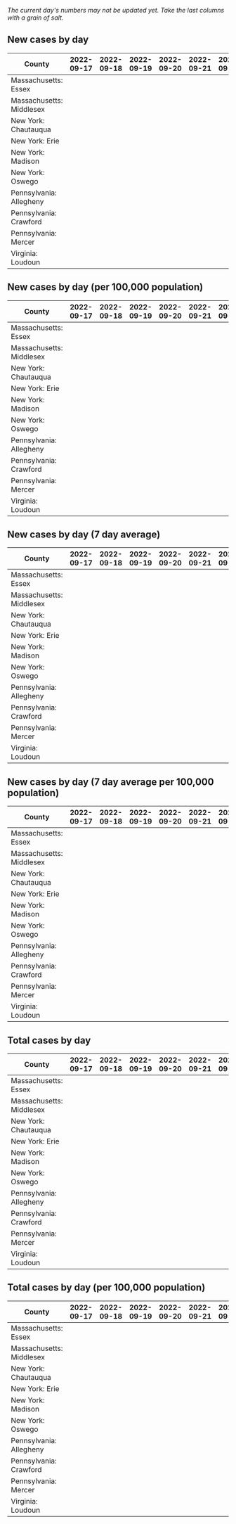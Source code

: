 _The current day's numbers may not be updated yet. Take the last columns with a grain of salt._
## New cases by day

| County | 2022-09-17 | 2022-09-18 | 2022-09-19 | 2022-09-20 | 2022-09-21 | 2022-09-22 | 2022-09-23 |
| --- | --- | --- | --- | --- | --- | --- | --- |
| Massachusetts: Essex |  |  |  |  |  |  |  |
| Massachusetts: Middlesex |  |  |  |  |  |  |  |
| New York: Chautauqua |  |  |  |  |  |  |  |
| New York: Erie |  |  |  |  |  |  |  |
| New York: Madison |  |  |  |  |  |  |  |
| New York: Oswego |  |  |  |  |  |  |  |
| Pennsylvania: Allegheny |  |  |  |  |  |  |  |
| Pennsylvania: Crawford |  |  |  |  |  |  |  |
| Pennsylvania: Mercer |  |  |  |  |  |  |  |
| Virginia: Loudoun |  |  |  |  |  |  |  |

## New cases by day (per 100,000 population)

| County | 2022-09-17 | 2022-09-18 | 2022-09-19 | 2022-09-20 | 2022-09-21 | 2022-09-22 | 2022-09-23 |
| --- | --- | --- | --- | --- | --- | --- | --- |
| Massachusetts: Essex |  |  |  |  |  |  |  |
| Massachusetts: Middlesex |  |  |  |  |  |  |  |
| New York: Chautauqua |  |  |  |  |  |  |  |
| New York: Erie |  |  |  |  |  |  |  |
| New York: Madison |  |  |  |  |  |  |  |
| New York: Oswego |  |  |  |  |  |  |  |
| Pennsylvania: Allegheny |  |  |  |  |  |  |  |
| Pennsylvania: Crawford |  |  |  |  |  |  |  |
| Pennsylvania: Mercer |  |  |  |  |  |  |  |
| Virginia: Loudoun |  |  |  |  |  |  |  |

## New cases by day (7 day average)

| County | 2022-09-17 | 2022-09-18 | 2022-09-19 | 2022-09-20 | 2022-09-21 | 2022-09-22 | 2022-09-23 |
| --- | --- | --- | --- | --- | --- | --- | --- |
| Massachusetts: Essex |  |  |  |  |  |  |  |
| Massachusetts: Middlesex |  |  |  |  |  |  |  |
| New York: Chautauqua |  |  |  |  |  |  |  |
| New York: Erie |  |  |  |  |  |  |  |
| New York: Madison |  |  |  |  |  |  |  |
| New York: Oswego |  |  |  |  |  |  |  |
| Pennsylvania: Allegheny |  |  |  |  |  |  |  |
| Pennsylvania: Crawford |  |  |  |  |  |  |  |
| Pennsylvania: Mercer |  |  |  |  |  |  |  |
| Virginia: Loudoun |  |  |  |  |  |  |  |

## New cases by day (7 day average per 100,000 population)

| County | 2022-09-17 | 2022-09-18 | 2022-09-19 | 2022-09-20 | 2022-09-21 | 2022-09-22 | 2022-09-23 |
| --- | --- | --- | --- | --- | --- | --- | --- |
| Massachusetts: Essex |  |  |  |  |  |  |  |
| Massachusetts: Middlesex |  |  |  |  |  |  |  |
| New York: Chautauqua |  |  |  |  |  |  |  |
| New York: Erie |  |  |  |  |  |  |  |
| New York: Madison |  |  |  |  |  |  |  |
| New York: Oswego |  |  |  |  |  |  |  |
| Pennsylvania: Allegheny |  |  |  |  |  |  |  |
| Pennsylvania: Crawford |  |  |  |  |  |  |  |
| Pennsylvania: Mercer |  |  |  |  |  |  |  |
| Virginia: Loudoun |  |  |  |  |  |  |  |

## Total cases by day

| County | 2022-09-17 | 2022-09-18 | 2022-09-19 | 2022-09-20 | 2022-09-21 | 2022-09-22 | 2022-09-23 |
| --- | --- | --- | --- | --- | --- | --- | --- |
| Massachusetts: Essex |  |  |  |  |  |  | 237906 |
| Massachusetts: Middlesex |  |  |  |  |  |  | 403749 |
| New York: Chautauqua |  |  |  |  |  |  | 27460 |
| New York: Erie |  |  |  |  |  |  | 250790 |
| New York: Madison |  |  |  |  |  |  | 15566 |
| New York: Oswego |  |  |  |  |  |  | 31687 |
| Pennsylvania: Allegheny |  |  |  |  |  |  | 316879 |
| Pennsylvania: Crawford |  |  |  |  |  |  | 22820 |
| Pennsylvania: Mercer |  |  |  |  |  |  | 26420 |
| Virginia: Loudoun |  |  |  |  |  |  | 88342 |

## Total cases by day (per 100,000 population)

| County | 2022-09-17 | 2022-09-18 | 2022-09-19 | 2022-09-20 | 2022-09-21 | 2022-09-22 | 2022-09-23 |
| --- | --- | --- | --- | --- | --- | --- | --- |
| Massachusetts: Essex |  |  |  |  |  |  | 30151.6 |
| Massachusetts: Middlesex |  |  |  |  |  |  | 25051.1 |
| New York: Chautauqua |  |  |  |  |  |  | 21638.6 |
| New York: Erie |  |  |  |  |  |  | 27298.3 |
| New York: Madison |  |  |  |  |  |  | 21942.2 |
| New York: Oswego |  |  |  |  |  |  | 25949.8 |
| Pennsylvania: Allegheny |  |  |  |  |  |  | 26058.2 |
| Pennsylvania: Crawford |  |  |  |  |  |  | 26964.8 |
| Pennsylvania: Mercer |  |  |  |  |  |  | 24144.6 |
| Virginia: Loudoun |  |  |  |  |  |  | 21362.4 |
